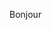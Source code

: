 Bonjour
<!---
TTheGlock/TTheGlock is a ✨ special ✨ repository because its `README.md` (this file) appears on your GitHub profile.
You can click the Preview link to take a look at your changes.
--->
